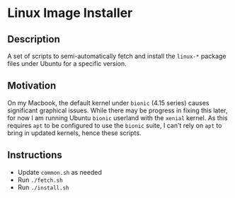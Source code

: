 # Linux Image Installer

## Description

A set of scripts to semi-automatically fetch and install the `linux-*` package files under Ubuntu for a specific version.

## Motivation

On my Macbook, the default kernel under `bionic` (4.15 series) causes significant graphical issues. While there may be progress in fixing this later, for now I am running Ubuntu `bionic` userland with the `xenial` kernel. As this requires `apt` to be configured to use the `bionic` suite, I can't rely on `apt` to bring in updated kernels, hence these scripts.

## Instructions

* Update `common.sh` as needed
* Run `./fetch.sh`
* Run `./install.sh`
